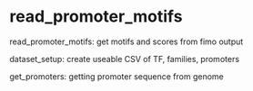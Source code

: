 # read_promoter_motifs

read_promoter_motifs: get motifs and scores from fimo output

dataset_setup: create useable CSV of TF, families, promoters

get_promoters: getting promoter sequence from genome
